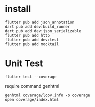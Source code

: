 # install

```
flutter pub add json_annotation
dart pub add dev:build_runner
dart pub add dev:json_serializable
flutter pub add http
flutter pub add dev:test
flutter pub add mocktail
```

# Unit Test

```
flutter test --coverage
```

require command genhtml
```
genhtml coverage/lcov.info -o coverage
open coverage/index.html
```